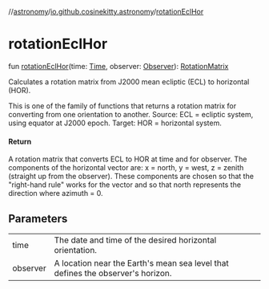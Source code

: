 //[astronomy](../../index.md)/[io.github.cosinekitty.astronomy](index.md)/[rotationEclHor](rotation-ecl-hor.md)

# rotationEclHor

fun [rotationEclHor](rotation-ecl-hor.md)(time: [Time](-time/index.md), observer: [Observer](-observer/index.md)): [RotationMatrix](-rotation-matrix/index.md)

Calculates a rotation matrix from J2000 mean ecliptic (ECL) to horizontal (HOR).

This is one of the family of functions that returns a rotation matrix for converting from one orientation to another. Source: ECL = ecliptic system, using equator at J2000 epoch. Target: HOR = horizontal system.

#### Return

A rotation matrix that converts ECL to HOR at time and for observer. The components of the horizontal vector are: x = north, y = west, z = zenith (straight up from the observer). These components are chosen so that the "right-hand rule" works for the vector and so that north represents the direction where azimuth = 0.

## Parameters

| | |
|---|---|
| time | The date and time of the desired horizontal orientation. |
| observer | A location near the Earth's mean sea level that defines the observer's horizon. |
